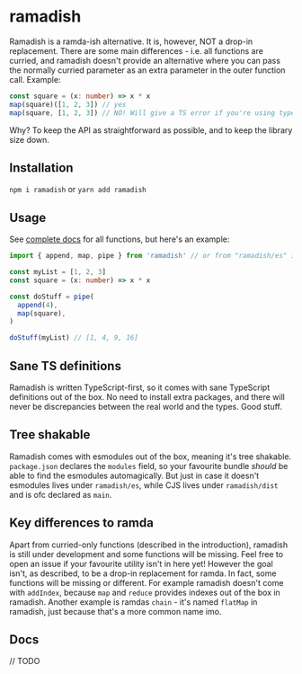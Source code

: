 # ramadish

Ramadish is a ramda-ish alternative. It is, however, NOT a drop-in replacement. There are some main differences - i.e. all functions are curried, and ramadish doesn't provide an alternative where you can pass the normally curried parameter as an extra parameter in the outer function call. Example:

```typescript
const square = (x: number) => x * x
map(square)([1, 2, 3]) // yes
map(square, [1, 2, 3]) // NO! Will give a TS error if you're using typescript, or not do anything if you are using JS
```

Why? To keep the API as straightforward as possible, and to keep the library size down.

## Installation

`npm i ramadish` or `yarn add ramadish`

## Usage

See [complete docs](#docs) for all functions, but here's an example:

```typescript
import { append, map, pipe } from 'ramadish' // or from "ramadish/es" if your bundler doesn't detect es modules by itself

const myList = [1, 2, 3]
const square = (x: number) => x * x

const doStuff = pipe(
  append(4),
  map(square),
)

doStuff(myList) // [1, 4, 9, 16]
```

## Sane TS definitions

Ramadish is written TypeScript-first, so it comes with sane TypeScript definitions out of the box. No need to install extra packages, and there will never be discrepancies between the real world and the types. Good stuff.

## Tree shakable

Ramadish comes with esmodules out of the box, meaning it's tree shakable. `package.json` declares the `modules` field, so your favourite bundle _should_ be able to find the esmodules automagically. But just in case it doesn't esmodules lives under `ramadish/es`, while CJS lives under `ramadish/dist` and is ofc declared as `main`.

## Key differences to ramda

Apart from curried-only functions (described in the introduction), ramadish is still under development and some functions will be missing. Feel free to open an issue if your favourite utility isn't in here yet! However the goal isn't, as described, to be a drop-in replacement for ramda. In fact, some functions will be missing or different. For example ramadish doesn't come with `addIndex`, because `map` and `reduce` provides indexes out of the box in ramadish. Another example is ramdas `chain` - it's named `flatMap` in ramadish, just because that's a more common name imo.
## Docs

// TODO
